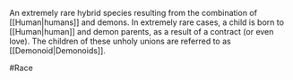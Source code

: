 An extremely rare hybrid species resulting from the combination of <span class="races">[[Human|humans]]</span> and demons.
In extremely rare cases, a child is born to <span class="races">[[Human|human]]</span> and demon parents, as a result of a contract (or even love).  The children of these unholy unions are referred to as <span class="races">[[Demonoid|Demonoids]]</span>.

#Race